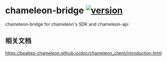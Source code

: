 # chameleon-bridge [![version](https://img.shields.io/npm/v/chameleon-tool.svg?style=flat)](https://www.npmjs.com/package/chameleon-bridge)
chameleon-bridge for chameleon's SDK and chameleon-api

## 相关文档

https://beatles-chameleon.github.io/doc/chameleon_client/introduction.html
